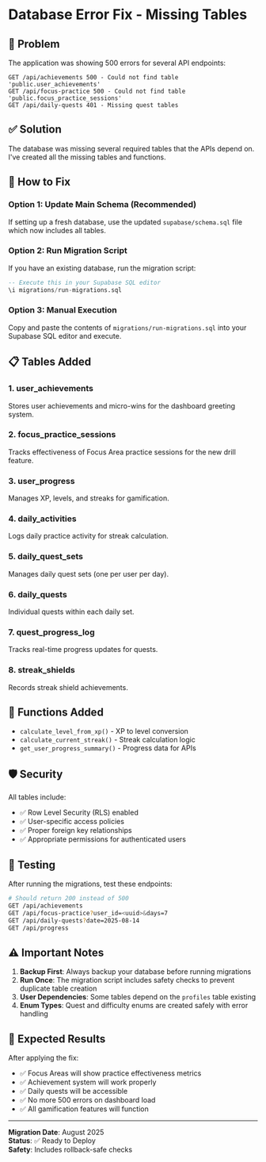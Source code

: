 # Database Error Fix - Missing Tables

## 🔴 Problem

The application was showing 500 errors for several API endpoints:

```
GET /api/achievements 500 - Could not find table 'public.user_achievements'
GET /api/focus-practice 500 - Could not find table 'public.focus_practice_sessions' 
GET /api/daily-quests 401 - Missing quest tables
```

## ✅ Solution

The database was missing several required tables that the APIs depend on. I've created all the missing tables and functions.

## 🚀 How to Fix

### Option 1: Update Main Schema (Recommended)
If setting up a fresh database, use the updated `supabase/schema.sql` file which now includes all tables.

### Option 2: Run Migration Script
If you have an existing database, run the migration script:

```sql
-- Execute this in your Supabase SQL editor
\i migrations/run-migrations.sql
```

### Option 3: Manual Execution
Copy and paste the contents of `migrations/run-migrations.sql` into your Supabase SQL editor and execute.

## 📋 Tables Added

### 1. **user_achievements**
Stores user achievements and micro-wins for the dashboard greeting system.

### 2. **focus_practice_sessions**  
Tracks effectiveness of Focus Area practice sessions for the new drill feature.

### 3. **user_progress**
Manages XP, levels, and streaks for gamification.

### 4. **daily_activities**
Logs daily practice activity for streak calculation.

### 5. **daily_quest_sets**
Manages daily quest sets (one per user per day).

### 6. **daily_quests**
Individual quests within each daily set.

### 7. **quest_progress_log**
Tracks real-time progress updates for quests.

### 8. **streak_shields**
Records streak shield achievements.

## 🔧 Functions Added

- `calculate_level_from_xp()` - XP to level conversion
- `calculate_current_streak()` - Streak calculation logic  
- `get_user_progress_summary()` - Progress data for APIs

## 🛡️ Security

All tables include:
- ✅ Row Level Security (RLS) enabled
- ✅ User-specific access policies  
- ✅ Proper foreign key relationships
- ✅ Appropriate permissions for authenticated users

## 🧪 Testing

After running the migrations, test these endpoints:

```bash
# Should return 200 instead of 500
GET /api/achievements
GET /api/focus-practice?user_id=<uuid>&days=7  
GET /api/daily-quests?date=2025-08-14
GET /api/progress
```

## ⚠️ Important Notes

1. **Backup First**: Always backup your database before running migrations
2. **Run Once**: The migration script includes safety checks to prevent duplicate table creation
3. **User Dependencies**: Some tables depend on the `profiles` table existing
4. **Enum Types**: Quest and difficulty enums are created safely with error handling

## 🎯 Expected Results

After applying the fix:
- ✅ Focus Areas will show practice effectiveness metrics
- ✅ Achievement system will work properly  
- ✅ Daily quests will be accessible
- ✅ No more 500 errors on dashboard load
- ✅ All gamification features will function

---

**Migration Date**: August 2025  
**Status**: ✅ Ready to Deploy  
**Safety**: Includes rollback-safe checks